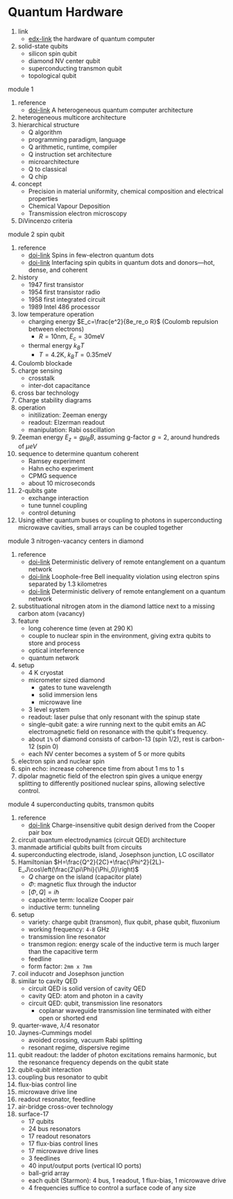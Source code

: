 # Quantum Hardware

1. link
   * [edx-link](https://learning.edx.org/course/course-v1:DelftX+QTM2x+2T2023/home) the hardware of quantum computer
2. solid-state qubits
   * silicon spin qubit
   * diamond NV center qubit
   * superconducting transmon qubit
   * topological qubit

module 1

1. reference
   * [doi-link](https://dl.acm.org/doi/10.1145/2903150.2906827) A heterogeneous quantum computer architecture
2. heterogeneous multicore architecture
3. hierarchical structure
   * Q algorithm
   * programming paradigm, language
   * Q arithmetic, runtime, compiler
   * Q instruction set architecture
   * microarchitecture
   * Q to classical
   * Q chip
4. concept
   * Precision in material uniformity, chemical composition and electrical properties
   * Chemical Vapour Deposition
   * Transmission electron microscopy
5. DiVincenzo criteria

module 2 spin qubit

1. reference
   * [doi-link](https://journals.aps.org/rmp/abstract/10.1103/RevModPhys.79.1217) Spins in few-electron quantum dots
   * [doi-link](https://doi.org/10.1038/s41534-017-0038-y) Interfacing spin qubits in quantum dots and donors—hot, dense, and coherent
2. history
   * 1947 first transistor
   * 1954 first transistor radio
   * 1958 first integrated circuit
   * 1989 Intel 486 processor
3. low temperature operation
   * charging energy $E_c=\frac{e^2}{8e_re_o R}$ (Coulomb repulsion between electrons)
     * $R=10 \mathrm{nm}$, $E_c=30 \mathrm{meV}$
   * thermal energy $k_B T$
     * $T=4.2 \mathrm{K}$, $k_B T=0.35 \mathrm{meV}$
4. Coulomb blockade
5. charge sensing
   * crosstalk
   * inter-dot capacitance
6. cross bar technology
7. Charge stability diagrams
8. operation
   * initilization: Zeeman energy
   * readout: Elzerman readout
   * manipulation: Rabi osscillation
9. Zeeman energy $E_z=g\mu_B B$, assuming g-factor $g=2$, around hundreds of $\mu eV$
10. sequence to determine quantum coherent
    * Ramsey experiment
    * Hahn echo experiment
    * CPMG sequence
    * about 10 microseconds
11. 2-qubits gate
    * exchange interaction
    * tune tunnel coupling
    * control detuning
12. Using either quantum buses or coupling to photons in superconducting microwave cavities, small arrays can be coupled together

module 3 nitrogen-vacancy centers in diamond

1. reference
   * [doi-link](https://doi.org/10.1038/s41586-018-0200-5) Deterministic delivery of remote entanglement on a quantum network
   * [doi-link](https://doi.org/10.1038/nature15759) Loophole-free Bell inequality violation using electron spins separated by 1.3 kilometres
   * [doi-link](https://doi.org/10.1038/s41586-018-0200-5) Deterministic delivery of remote entanglement on a quantum network
2. substituational nitrogen atom in the diamond lattice next to a missing carbon atom (vacancy)
3. feature
   * long coherence time (even at 290 K)
   * couple to nuclear spin in the environment, giving extra qubits to store and process
   * optical interference
   * quantum network
4. setup
   * 4 K cryostat
   * micrometer sized diamond
     * gates to tune wavelength
     * solid immersion lens
     * microwave line
   * 3 level system
   * readout: laser pulse that only resonant with the spinup state
   * single-qubit gate: a wire running next to the qubit emits an AC electromagnetic field on resonance with the qubit's frequency.
   * about `1%` of diamond consists of carbon-13 (spin 1/2), rest is carbon-12 (spin 0)
   * each NV center becomes a system of 5 or more qubits
5. electron spin and nuclear spin
6. spin echo: increase coherence time from about 1 ms to 1 s
7. dipolar magnetic field of the electron spin gives a unique energy splitting to differently positioned nuclear spins, allowing selective control.

module 4 superconducting qubits, transmon qubits

1. reference
   * [doi-link](https://doi.org/10.1103/PhysRevA.76.042319) Charge-insensitive qubit design derived from the Cooper pair box
2. circuit quantum electrodynamics (circuit QED) architecture
3. manmade artificial qubits built from circuits
4. superconducting electrode, island, Josephson junction, LC oscillator
5. Hamiltonian $H=\frac{Q^2}{2C}+\frac{\Phi^2}{2L}-E_J\cos\left(\frac{2\pi\Phi}{\Phi_0}\right)$
   * $Q$ charge on the island (capacitor plate)
   * $\Phi$: magnetic flux through the inductor
   * $[\Phi,Q]=i\hbar$
   * capacitive term: localize Cooper pair
   * inductive term: tunneling
6. setup
   * variety: charge qubit (transmon), flux qubit, phase qubit, fluxonium
   * working frequency: `4-8` GHz
   * transmission line resonator
   * transmon region: energy scale of the inductive term is much larger than the capacitive term
   * feedline
   * form factor: `2mm x 7mm`
7. coil inducotr and Josephson junction
8. similar to cavity QED
   * circuit QED is solid version of cavity QED
   * cavity QED: atom and photon in a cavity
   * circuit QED: qubit, transmission line resonators
     * coplanar waveguide transmission line terminated with either open or shorted end
9. quarter-wave, $\lambda/4$ resonator
10. Jaynes-Cummings model
    * avoided crossing, vacuum Rabi splitting
    * resonant regime, dispersive regime
11. qubit readout: the ladder of photon excitations remains harmonic, but the resonance frequency depends on the qubit state
12. qubit-qubit interaction
13. coupling bus resonator to qubit
14. flux-bias control line
15. microwave drive line
16. readout resonator, feedline
17. air-bridge cross-over technology
18. surface-17
    * 17 qubits
    * 24 bus resonators
    * 17 readout resonators
    * 17 flux-bias control lines
    * 17 microwave drive lines
    * 3 feedlines
    * 40 input/output ports (vertical IO ports)
    * ball-grid array
    * each qubit (Starmon): 4 bus, 1 readout, 1 flux-bias, 1 microwave drive
    * 4 frequencies suffice to control a surface code of any size
